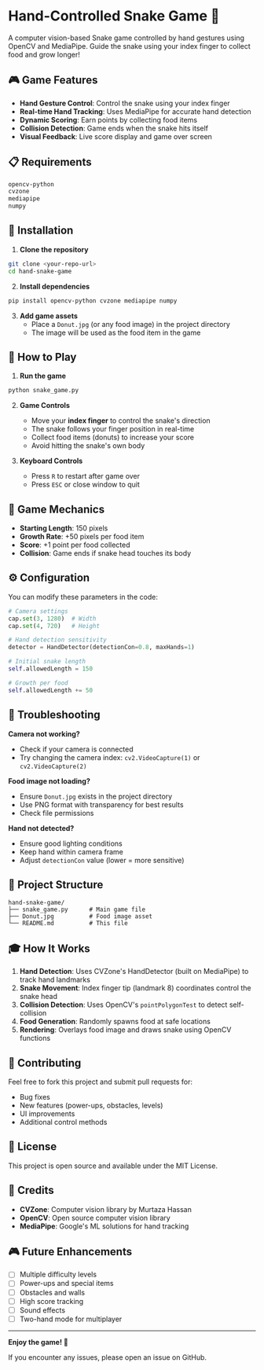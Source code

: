 # Hand-Controlled Snake Game 🐍

A computer vision-based Snake game controlled by hand gestures using OpenCV and MediaPipe. Guide the snake using your index finger to collect food and grow longer!

## 🎮 Game Features

- **Hand Gesture Control**: Control the snake using your index finger
- **Real-time Hand Tracking**: Uses MediaPipe for accurate hand detection
- **Dynamic Scoring**: Earn points by collecting food items
- **Collision Detection**: Game ends when the snake hits itself
- **Visual Feedback**: Live score display and game over screen

## 📋 Requirements

```bash
opencv-python
cvzone
mediapipe
numpy
```

## 🚀 Installation

1. **Clone the repository**
```bash
git clone <your-repo-url>
cd hand-snake-game
```

2. **Install dependencies**
```bash
pip install opencv-python cvzone mediapipe numpy
```

3. **Add game assets**
   - Place a `Donut.jpg` (or any food image) in the project directory
   - The image will be used as the food item in the game

## 🎯 How to Play

1. **Run the game**
```bash
python snake_game.py
```

2. **Game Controls**
   - Move your **index finger** to control the snake's direction
   - The snake follows your finger position in real-time
   - Collect food items (donuts) to increase your score
   - Avoid hitting the snake's own body

3. **Keyboard Controls**
   - Press `R` to restart after game over
   - Press `ESC` or close window to quit

## 🎨 Game Mechanics

- **Starting Length**: 150 pixels
- **Growth Rate**: +50 pixels per food item
- **Score**: +1 point per food collected
- **Collision**: Game ends if snake head touches its body

## ⚙️ Configuration

You can modify these parameters in the code:

```python
# Camera settings
cap.set(3, 1280)  # Width
cap.set(4, 720)   # Height

# Hand detection sensitivity
detector = HandDetector(detectionCon=0.8, maxHands=1)

# Initial snake length
self.allowedLength = 150

# Growth per food
self.allowedLength += 50
```

## 🔧 Troubleshooting

**Camera not working?**
- Check if your camera is connected
- Try changing the camera index: `cv2.VideoCapture(1)` or `cv2.VideoCapture(2)`

**Food image not loading?**
- Ensure `Donut.jpg` exists in the project directory
- Use PNG format with transparency for best results
- Check file permissions

**Hand not detected?**
- Ensure good lighting conditions
- Keep hand within camera frame
- Adjust `detectionCon` value (lower = more sensitive)

## 📁 Project Structure

```
hand-snake-game/
├── snake_game.py      # Main game file
├── Donut.jpg          # Food image asset
└── README.md          # This file
```

## 🎓 How It Works

1. **Hand Detection**: Uses CVZone's HandDetector (built on MediaPipe) to track hand landmarks
2. **Snake Movement**: Index finger tip (landmark 8) coordinates control the snake head
3. **Collision Detection**: Uses OpenCV's `pointPolygonTest` to detect self-collision
4. **Food Generation**: Randomly spawns food at safe locations
5. **Rendering**: Overlays food image and draws snake using OpenCV functions

## 🤝 Contributing

Feel free to fork this project and submit pull requests for:
- Bug fixes
- New features (power-ups, obstacles, levels)
- UI improvements
- Additional control methods

## 📝 License

This project is open source and available under the MIT License.

## 🙏 Credits

- **CVZone**: Computer vision library by Murtaza Hassan
- **OpenCV**: Open source computer vision library
- **MediaPipe**: Google's ML solutions for hand tracking

## 🎮 Future Enhancements

- [ ] Multiple difficulty levels
- [ ] Power-ups and special items
- [ ] Obstacles and walls
- [ ] High score tracking
- [ ] Sound effects
- [ ] Two-hand mode for multiplayer

---

**Enjoy the game! 🎉**

If you encounter any issues, please open an issue on GitHub.